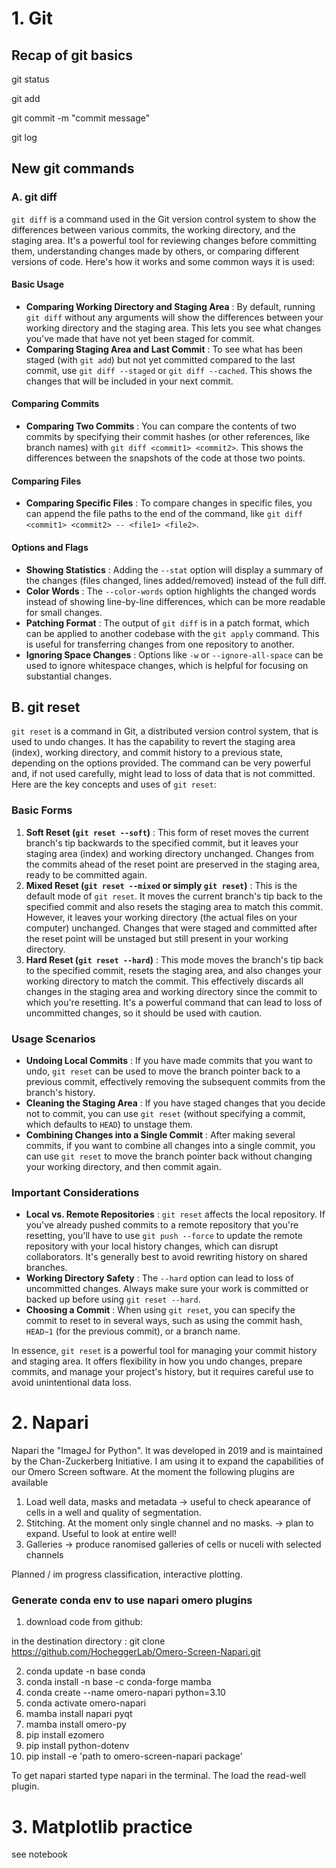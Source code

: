 # 1. Git

## Recap of git basics

git status

git add

git commit -m "commit message"

git log

## New git commands

### A. git diff

`git diff` is a command used in the Git version control system to show the differences between various commits, the working directory, and the staging area. It's a powerful tool for reviewing changes before committing them, understanding changes made by others, or comparing different versions of code. Here's how it works and some common ways it is used:

#### Basic Usage

* **Comparing Working Directory and Staging Area** : By default, running `git diff` without any arguments will show the differences between your working directory and the staging area. This lets you see what changes you've made that have not yet been staged for commit.
* **Comparing Staging Area and Last Commit** : To see what has been staged (with `git add`) but not yet committed compared to the last commit, use `git diff --staged` or `git diff --cached`. This shows the changes that will be included in your next commit.

#### Comparing Commits

* **Comparing Two Commits** : You can compare the contents of two commits by specifying their commit hashes (or other references, like branch names) with `git diff <commit1> <commit2>`. This shows the differences between the snapshots of the code at those two points.

#### Comparing Files

* **Comparing Specific Files** : To compare changes in specific files, you can append the file paths to the end of the command, like `git diff <commit1> <commit2> -- <file1> <file2>`.

#### Options and Flags

* **Showing Statistics** : Adding the `--stat` option will display a summary of the changes (files changed, lines added/removed) instead of the full diff.
* **Color Words** : The `--color-words` option highlights the changed words instead of showing line-by-line differences, which can be more readable for small changes.
* **Patching Format** : The output of `git diff` is in a patch format, which can be applied to another codebase with the `git apply` command. This is useful for transferring changes from one repository to another.
* **Ignoring Space Changes** : Options like `-w` or `--ignore-all-space` can be used to ignore whitespace changes, which is helpful for focusing on substantial changes.

## B. git reset

`git reset` is a command in Git, a distributed version control system, that is used to undo changes. It has the capability to revert the staging area (index), working directory, and commit history to a previous state, depending on the options provided. The command can be very powerful and, if not used carefully, might lead to loss of data that is not committed. Here are the key concepts and uses of `git reset`:

### Basic Forms

1. **Soft Reset (`git reset --soft`)** : This form of reset moves the current branch's tip backwards to the specified commit, but it leaves your staging area (index) and working directory unchanged. Changes from the commits ahead of the reset point are preserved in the staging area, ready to be committed again.
2. **Mixed Reset (`git reset --mixed` or simply `git reset`)** : This is the default mode of `git reset`. It moves the current branch's tip back to the specified commit and also resets the staging area to match this commit. However, it leaves your working directory (the actual files on your computer) unchanged. Changes that were staged and committed after the reset point will be unstaged but still present in your working directory.
3. **Hard Reset (`git reset --hard`)** : This mode moves the branch's tip back to the specified commit, resets the staging area, and also changes your working directory to match the commit. This effectively discards all changes in the staging area and working directory since the commit to which you're resetting. It's a powerful command that can lead to loss of uncommitted changes, so it should be used with caution.

### Usage Scenarios

* **Undoing Local Commits** : If you have made commits that you want to undo, `git reset` can be used to move the branch pointer back to a previous commit, effectively removing the subsequent commits from the branch's history.
* **Cleaning the Staging Area** : If you have staged changes that you decide not to commit, you can use `git reset` (without specifying a commit, which defaults to `HEAD`) to unstage them.
* **Combining Changes into a Single Commit** : After making several commits, if you want to combine all changes into a single commit, you can use `git reset` to move the branch pointer back without changing your working directory, and then commit again.

### Important Considerations

* **Local vs. Remote Repositories** : `git reset` affects the local repository. If you've already pushed commits to a remote repository that you're resetting, you'll have to use `git push --force` to update the remote repository with your local history changes, which can disrupt collaborators. It's generally best to avoid rewriting history on shared branches.
* **Working Directory Safety** : The `--hard` option can lead to loss of uncommitted changes. Always make sure your work is committed or backed up before using `git reset --hard`.
* **Choosing a Commit** : When using `git reset`, you can specify the commit to reset to in several ways, such as using the commit hash, `HEAD~1` (for the previous commit), or a branch name.

In essence, `git reset` is a powerful tool for managing your commit history and staging area. It offers flexibility in how you undo changes, prepare commits, and manage your project's history, but it requires careful use to avoid unintentional data loss.

# 2. Napari

Napari the "ImageJ for Python". It was developed in 2019 and is maintained by the Chan-Zuckerberg Initiative. I am using it to expand the capabilities of our Omero Screen software. At the moment the following plugins are available

1. Load well data, masks and metadata -> useful to check apearance of cells in a well and quality of segmentation.
2. Stitching. At the moment only single channel and no masks. -> plan to expand. Useful to look at entire well!
3. Galleries -> produce ranomised galleries of cells or nuceli with selected channels

Planned / im progress classification, interactive plotting.

### Generate conda env to use napari omero plugins

1. download code from github:

in the destination directory : git clone https://github.com/HocheggerLab/Omero-Screen-Napari.git

2. conda update -n base conda
3. conda install -n base -c conda-forge mamba
4. conda create --name omero-napari python=3.10
5. conda activate omero-napari
6. mamba install napari pyqt
7. mamba install omero-py
8. pip install ezomero
9. pip install python-dotenv
10. pip install -e 'path to omero-screen-napari package'

To get napari started type napari in the terminal. The load the read-well plugin. 


# 3. Matplotlib practice

see notebook
